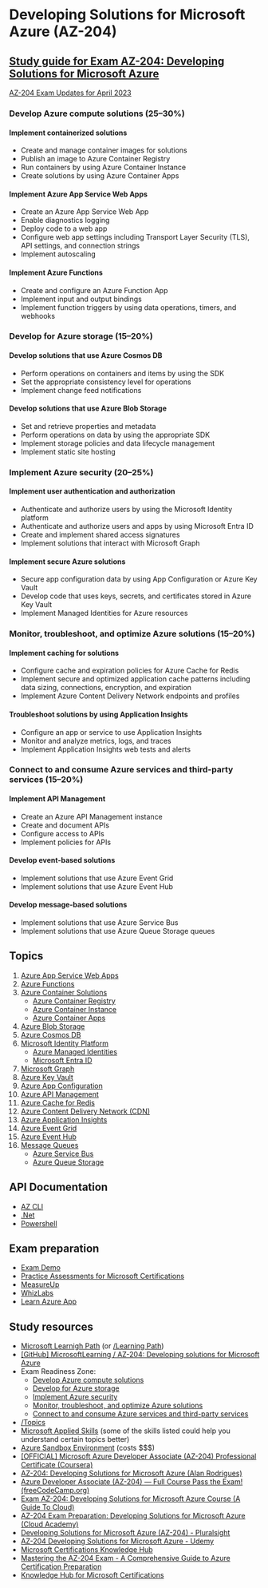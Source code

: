 # Developing Solutions for Microsoft Azure (AZ-204)

## [Study guide for Exam AZ-204: Developing Solutions for Microsoft Azure](https://learn.microsoft.com/en-us/credentials/certifications/resources/study-guides/az-204#skills-measured-prior-to-august-21-2023)

[AZ-204 Exam Updates for April 2023](https://www.youtube.com/watch?v=hzVy9RTl_iA)

### Develop Azure compute solutions (25–30%)

#### Implement containerized solutions

- Create and manage container images for solutions
- Publish an image to Azure Container Registry
- Run containers by using Azure Container Instance
- Create solutions by using Azure Container Apps

#### Implement Azure App Service Web Apps

- Create an Azure App Service Web App
- Enable diagnostics logging
- Deploy code to a web app
- Configure web app settings including Transport Layer Security (TLS), API settings, and connection strings
- Implement autoscaling

#### Implement Azure Functions

- Create and configure an Azure Function App
- Implement input and output bindings
- Implement function triggers by using data operations, timers, and webhooks

### Develop for Azure storage (15–20%)

#### Develop solutions that use Azure Cosmos DB

- Perform operations on containers and items by using the SDK
- Set the appropriate consistency level for operations
- Implement change feed notifications

#### Develop solutions that use Azure Blob Storage

- Set and retrieve properties and metadata
- Perform operations on data by using the appropriate SDK
- Implement storage policies and data lifecycle management
- Implement static site hosting

### Implement Azure security (20–25%)

#### Implement user authentication and authorization

- Authenticate and authorize users by using the Microsoft Identity platform
- Authenticate and authorize users and apps by using Microsoft Entra ID
- Create and implement shared access signatures
- Implement solutions that interact with Microsoft Graph

#### Implement secure Azure solutions

- Secure app configuration data by using App Configuration or Azure Key Vault
- Develop code that uses keys, secrets, and certificates stored in Azure Key Vault
- Implement Managed Identities for Azure resources

### Monitor, troubleshoot, and optimize Azure solutions (15–20%)

#### Implement caching for solutions

- Configure cache and expiration policies for Azure Cache for Redis
- Implement secure and optimized application cache patterns including data sizing, connections, encryption, and expiration
- Implement Azure Content Delivery Network endpoints and profiles

#### Troubleshoot solutions by using Application Insights

- Configure an app or service to use Application Insights
- Monitor and analyze metrics, logs, and traces
- Implement Application Insights web tests and alerts

### Connect to and consume Azure services and third-party services (15–20%)

#### Implement API Management

- Create an Azure API Management instance
- Create and document APIs
- Configure access to APIs
- Implement policies for APIs

#### Develop event-based solutions

- Implement solutions that use Azure Event Grid
- Implement solutions that use Azure Event Hub

#### Develop message-based solutions

- Implement solutions that use Azure Service Bus
- Implement solutions that use Azure Queue Storage queues

## Topics

1. [Azure App Service Web Apps](https://docs.microsoft.com/en-us/azure/app-service/)
1. [Azure Functions](https://docs.microsoft.com/en-us/azure/azure-functions/)
1. [Azure Container Solutions](https://learn.microsoft.com/en-us/azure/containers/)
   - [Azure Container Registry](https://docs.microsoft.com/en-us/azure/container-registry/)
   - [Azure Container Instance](https://docs.microsoft.com/en-us/azure/container-instances/)
   - [Azure Container Apps](https://docs.microsoft.com/en-us/azure/container-apps/)
1. [Azure Blob Storage](https://docs.microsoft.com/en-us/azure/storage/blobs/)
1. [Azure Cosmos DB](https://docs.microsoft.com/en-us/azure/cosmos-db/)
1. [Microsoft Identity Platform](https://learn.microsoft.com/en-us/entra/identity-platform/)
   - [Azure Managed Identities](https://learn.microsoft.com/en-us/entra/identity/managed-identities-azure-resources/overview)
   - [Microsoft Entra ID](https://learn.microsoft.com/en-us/entra/identity/)
1. [Microsoft Graph](https://learn.microsoft.com/en-us/graph/)
1. [Azure Key Vault](https://docs.microsoft.com/en-us/azure/key-vault/)
1. [Azure App Configuration](https://learn.microsoft.com/en-us/azure/azure-app-configuration/)
1. [Azure API Management](https://docs.microsoft.com/en-us/azure/api-management/)
1. [Azure Cache for Redis](https://docs.microsoft.com/en-us/azure/azure-cache-for-redis/)
1. [Azure Content Delivery Network (CDN)](https://docs.microsoft.com/en-us/azure/cdn/)
1. [Azure Application Insights](https://docs.microsoft.com/en-us/azure/azure-monitor/app/app-insights-overview)
1. [Azure Event Grid](https://docs.microsoft.com/en-us/azure/event-grid/)
1. [Azure Event Hub](https://docs.microsoft.com/en-us/azure/event-hubs/)
1. [Message Queues](https://learn.microsoft.com/en-us/azure/service-bus-messaging/service-bus-azure-and-service-bus-queues-compared-contrasted)
   - [Azure Service Bus](https://docs.microsoft.com/en-us/azure/service-bus-messaging/)
   - [Azure Queue Storage](https://docs.microsoft.com/en-us/azure/storage/queues/)

## API Documentation

- [AZ CLI](https://learn.microsoft.com/en-us/cli/azure/reference-index?view=azure-cli-latest)
- [.Net](https://learn.microsoft.com/en-us/dotnet/api/)
- [Powershell](https://learn.microsoft.com/en-us/cli/azure/reference-index?view=azure-cli-latest)

## Exam preparation

- [Exam Demo](https://aka.ms/examdemo)
- [Practice Assessments for Microsoft Certifications](https://learn.microsoft.com/en-us/certifications/exams/az-204/practice/assessment?assessment-type=practice&assessmentId=35)
- [MeasureUp](https://www.measureup.com/catalogsearch/result/?q=az-204)
- [WhizLabs](https://www.whizlabs.com/microsoft-azure-certification-az-204/)
- [Learn Azure App](https://learnazure.app/)

## Study resources

- [Microsoft Learnigh Path](https://learn.microsoft.com/en-us/certifications/exams/az-204/) (or [/Learning Path](/Learning%20Path/))
- [\[GitHub\] MicrosoftLearning / AZ-204: Developing solutions for Microsoft Azure](https://github.com/MicrosoftLearning/AZ-204-DevelopingSolutionsforMicrosoftAzure)
- Exam Readiness Zone:
  - [Develop Azure compute solutions](https://learn.microsoft.com/en-us/shows/exam-readiness-zone/preparing-for-az-204-develop-azure-compute-solutions-1-of-5)
  - [Develop for Azure storage](https://learn.microsoft.com/en-us/shows/exam-readiness-zone/preparing-for-az-204-develop-for-azure-storage-segment-2-of-5)
  - [Implement Azure security](https://learn.microsoft.com/en-us/shows/exam-readiness-zone/preparing-for-az-204-implement-azure-security-segment-3-of-5)
  - [Monitor, troubleshoot, and optimize Azure solutions](https://learn.microsoft.com/en-us/shows/exam-readiness-zone/preparing-for-az-204-monitor-troubleshoot-and-optimize-azure-solutions-segment-4-of-5)
  - [Connect to and consume Azure services and third-party services](https://learn.microsoft.com/en-us/shows/exam-readiness-zone/preparing-for-az-204-connect-to-and-consume-azure-services-and-third-party-services-segment-5-of-5)
- [/Topics](/Topics/)
- [Microsoft Applied Skills](https://learn.microsoft.com/en-us/credentials/browse/?credential_types=applied%20skills) (some of the skills listed could help you understand certain topics better)
- [Azure Sandbox Environment](https://github.com/Azure-Samples/azuresandbox) (costs $$$)
- [\[OFFICIAL\] Microsoft Azure Developer Associate (AZ-204) Professional Certificate (Coursera)](https://www.coursera.org/professional-certificates/azure-developer-associate)
- [AZ-204: Developing Solutions for Microsoft Azure (Alan Rodrigues)](https://www.youtube.com/watch?v=wWBW6ojr-Nw&list=PLLc2nQDXYMHpekgrToMrDpVtFtvmRSqVt)
- [Azure Developer Associate (AZ-204) — Full Course Pass the Exam! (freeCodeCamp.org)](https://www.youtube.com/watch?v=jZx8PMQjobk&t=832s&pp=ygUGYXotMjA0)
- [Exam AZ-204: Developing Solutions for Microsoft Azure Course (A Guide To Cloud)](https://www.youtube.com/watch?v=tB_tBPfQJMI&list=PLhLKc18P9YODdrbyuA52Zn9-kwboIOz2W)
- [AZ-204 Exam Preparation: Developing Solutions for Microsoft Azure (Cloud Academy)](https://cloudacademy.com/learning-paths/az-204-exam-preparation-developing-solutions-for-microsoft-azure-1208/)
- [Developing Solutions for Microsoft Azure (AZ-204) - Pluralsight](https://www.pluralsight.com/paths/developing-solutions-for-microsoft-azure-az-204)
- [AZ-204 Developing Solutions for Microsoft Azure - Udemy](https://www.udemy.com/course/70532-azure/)
- [Microsoft Certifications Knowledge Hub](https://github.com/mscerts/hub/blob/main/README.md)
- [Mastering the AZ-204 Exam - A Comprehensive Guide to Azure Certification Preparation](https://programmingwithwolfgang.com/mastering-az-204-exam-comprehensive-guide-azure-certification-preparation)
- [Knowledge Hub for Microsoft Certifications](https://certs.msfthub.wiki/)